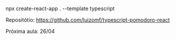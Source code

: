 npx create-react-app . --template typescript

Repositótio: https://github.com/luizomf/typescript-pomodoro-react

Próxima aula: 26/04

